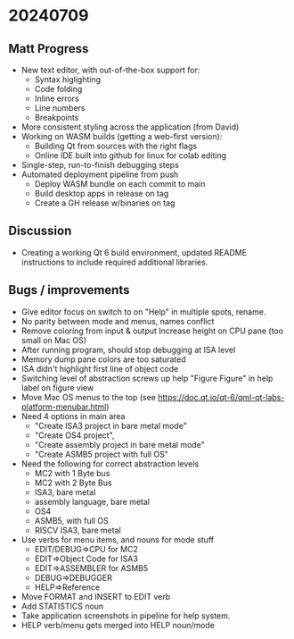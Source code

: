 # 20240709

## Matt Progress

* New text editor, with out-of-the-box support for:
  * Syntax higlighting
  * Code folding
  * Inline errors
  * Line numbers
  * Breakpoints
* More consistent styling across the application (from David)
* Working on WASM builds (getting a web-first version):
  * Building Qt from sources with the right flags
  * Online IDE built into github for linux for colab editing
* Single-step, run-to-finish debugging steps
* Automated deployment pipeline from push
  * Deploy WASM bundle on each commit to main
  * Build desktop apps in release on tag
  * Create a GH release w/binaries on tag

## Discussion

* Creating a working Qt 6 build environment, updated README instructions to include required additional libraries.

## Bugs / improvements

* Give editor focus on switch to on "Help" in multiple spots, rename.
* No parity between mode and menus, names conflict
* Remove coloring from input & output Increase height on CPU pane (too small on Mac OS)
* After running program, should stop debugging at ISA level
* Memory dump pane colors are too saturated
* ISA didn't highlight first line of object code
* Switching level of abstraction screws up help "Figure Figure" in help label on figure view
* Move Mac OS menus to the top (see https://doc.qt.io/qt-6/qml-qt-labs-platform-menubar.html)
* Need 4 options in main area
  * "Create ISA3 project in bare metal mode"
  * "Create OS4 project",
  * "Create assembly project in bare metal mode"
  * "Create ASMB5 project with full OS"
* Need the following for correct abstraction levels
  * MC2 with 1 Byte bus
  * MC2 with 2 Byte Bus
  * ISA3, bare metal
  * assembly language, bare metal
  * OS4
  * ASMB5, with full OS
  * RISCV ISA3, bare metal
* Use verbs for menu items, and nouns for mode stuff
  * EDIT/DEBUG=>CPU for MC2
  * EDIT=>Object Code for ISA3
  * EDIT=>ASSEMBLER for ASMB5
  * DEBUG=>DEBUGGER
  * HELP=>Reference
* Move FORMAT and INSERT to EDIT verb
* Add STATISTICS noun
* Take application screenshots in pipeline for help system.
* HELP verb/menu gets merged into HELP noun/mode
